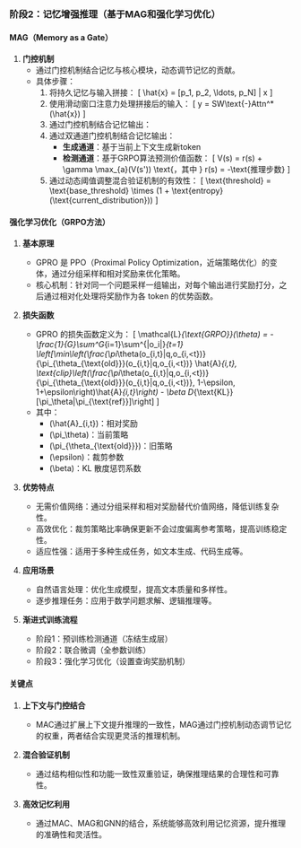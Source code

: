 ### 阶段2：记忆增强推理（基于MAG和强化学习优化）

#### MAG（Memory as a Gate）

1. **门控机制**  
   - 通过门控机制结合记忆与核心模块，动态调节记忆的贡献。
   - 具体步骤：
     1. 将持久记忆与输入拼接：
        \[
        \hat{x} = [p_1, p_2, \ldots, p_N] \| x
        \]
     2. 使用滑动窗口注意力处理拼接后的输入：
        \[
        y = SW\text{-}Attn^*(\hat{x})
        \]
     3. 通过门控机制结合记忆输出：
     3. 通过双通道门控机制结合记忆输出：
        - **生成通道**：基于当前上下文生成新token
        - **检测通道**：基于GRPO算法预测价值函数：
          \[
          V(s) = r(s) + \gamma \max_{a}(V(s')) \text{，其中 } r(s) = -\text{推理步数}
          \]
     4. 通过动态阈值调整混合验证机制的有效性：
        \[
        \text{threshold} = \text{base\_threshold} \times (1 + \text{entropy}(\text{current\_distribution}))
        \]

#### 强化学习优化（GRPO方法）

1. **基本原理**
   - GPRO 是 PPO（Proximal Policy Optimization，近端策略优化）的变体，通过分组采样和相对奖励来优化策略。
   - 核心机制：针对同一个问题采样一组输出，对每个输出进行奖励打分，之后通过相对化处理将奖励作为各 token 的优势函数。

2. **损失函数**
   - GPRO 的损失函数定义为：
     \[
     \mathcal{L}_{\text{GRPO}}(\theta) = -\frac{1}{G}\sum^G_{i=1}\sum^{\|o_i\|}_{t=1} \left[\min\left(\frac{\pi_\theta(o_{i,t}|q,o_{i,<t})}{\pi_{\theta_{\text{old}}}(o_{i,t}|q,o_{i,<t})} \hat{A}_{i,t}, \text{clip}\left(\frac{\pi_\theta(o_{i,t}|q,o_{i,<t})}{\pi_{\theta_{\text{old}}}(o_{i,t}|q,o_{i,<t})}, 1-\epsilon, 1+\epsilon\right)\hat{A}_{i,t}\right) - \beta D_{\text{KL}}[\pi_\theta\|\pi_{\text{ref}}]\right]
     \]
   - 其中：
     - \(\hat{A}_{i,t}\)：相对奖励
     - \(\pi_\theta\)：当前策略
     - \(\pi_{\theta_{\text{old}}}\)：旧策略
     - \(\epsilon\)：裁剪参数
     - \(\beta\)：KL 散度惩罚系数

3. **优势特点**
   - 无需价值网络：通过分组采样和相对奖励替代价值网络，降低训练复杂性。
   - 高效优化：裁剪策略比率确保更新不会过度偏离参考策略，提高训练稳定性。
   - 适应性强：适用于多种生成任务，如文本生成、代码生成等。

4. **应用场景**
   - 自然语言处理：优化生成模型，提高文本质量和多样性。
   - 逐步推理任务：应用于数学问题求解、逻辑推理等。

5. **渐进式训练流程**
   - 阶段1：预训练检测通道（冻结生成层）
   - 阶段2：联合微调（全参数训练）
   - 阶段3：强化学习优化（设置查询奖励机制）

#### 关键点

1. **上下文与门控结合**
   - MAC通过扩展上下文提升推理的一致性，MAG通过门控机制动态调节记忆的权重，两者结合实现更灵活的推理机制。

2. **混合验证机制**
   - 通过结构相似性和功能一致性双重验证，确保推理结果的合理性和可靠性。

3. **高效记忆利用**
   - 通过MAC、MAG和GNN的结合，系统能够高效利用记忆资源，提升推理的准确性和灵活性。